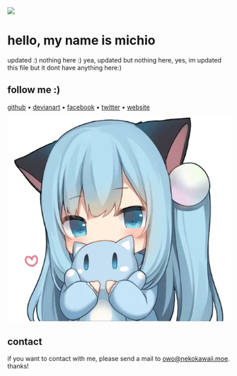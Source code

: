 ![](https://i.imgur.com/zTLTEGD.jpeg)

# hello, my name is michio

updated :) nothing here :) yea, updated but nothing here, yes, im updated this file but it dont have anything here:)

## follow me :)

[github](https://github.com/michioxd) 	&#8226;
[devianart](https://www.deviantart.com/michioxd) 	&#8226;
[facebook](https://fb.com/michioxd)	&#8226;
[twitter](https://twitter.com/michioxd)	&#8226;
[website](https://michiois.live)

![](https://github.com/michioxd/michioxd/blob/main/25.png?raw=true)
## contact

if you want to contact with me, please send a mail to [owo@nekokawaii.moe](mailto:owo@nekokawaii.moe). thanks!
